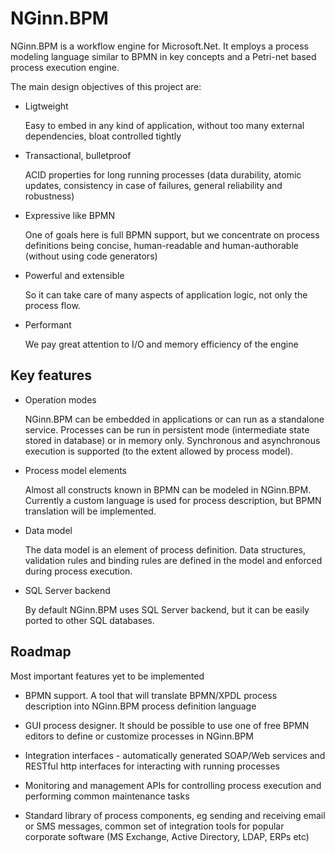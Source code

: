 NGinn.BPM
=========

NGinn.BPM is a workflow engine for Microsoft.Net. It employs a process modeling language similar to BPMN in key concepts and a Petri-net based process execution engine.

The main design objectives of this project are:

*   Ligtweight

    Easy to embed in any kind of application, without too many external dependencies, bloat controlled tightly

*   Transactional, bulletproof

    ACID properties for long running processes (data durability, atomic updates, consistency in case of failures, general reliability and robustness)

*   Expressive like BPMN

    One of goals here is full BPMN support, but we concentrate on process definitions being concise, human-readable and human-authorable (without using code generators)

*   Powerful and extensible
    
    So it can take care of many aspects of application logic, not only the process flow. 

*   Performant

    We pay great attention to I/O and memory efficiency of the engine
    
Key features
------------
*   Operation modes

    NGinn.BPM can be embedded in applications or can run as a standalone service. Processes can be run in persistent mode (intermediate state stored in database) or in memory only. 
    Synchronous and asynchronous execution is supported (to the extent allowed by process model).
    
*   Process model elements
    
    Almost all constructs known in BPMN can be modeled in NGinn.BPM. Currently a custom language is used for
    process description, but BPMN translation will be implemented.

*   Data model
    
    The data model is an element of process definition. Data structures, validation rules and binding rules are defined in the model and enforced during process
    execution.
    
*   SQL Server backend
    
    By default NGinn.BPM uses SQL Server backend, but it can be easily ported to other SQL databases. 


Roadmap
-------
Most important features yet to be implemented

*   BPMN support. A tool that will translate BPMN/XPDL process description into NGinn.BPM process definition language

*   GUI process designer. It should be possible to use one of free BPMN editors to define or customize processes in        NGinn.BPM

*   Integration interfaces - automatically generated SOAP/Web services and RESTful http interfaces for interacting with     running processes

*   Monitoring and management APIs for controlling process execution and performing common maintenance tasks

*   Standard library of process components, eg sending and receiving email or SMS messages, common set of integration tools for popular corporate software (MS Exchange, Active Directory, LDAP, ERPs etc)

